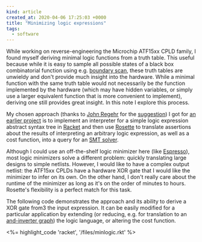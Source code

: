 ```yaml
---
kind: article
created_at: 2020-04-06 17:25:03 +0000
title: "Minimizing logic expressions"
tags:
  - software
---
```


While working on reverse-engineering the Microchip ATF15xx CPLD family, I found myself deriving minimal logic functions from a truth table. This useful because while it is easy to sample all possible states of a black box combinatorial function using e.g. [boundary scan](https://en.wikipedia.org/wiki/Boundary_scan), these truth tables are unwieldy and don't provide much insight into the hardware. While a minimal function with the same truth table would not necessarily be *the* function implemented by the hardware (which may have hidden variables, or simply use a larger equivalent function that is more convenient to implement), deriving one still provides great insight. In this note I explore this process.

<!--more-->

My chosen approach (thanks to [John Regehr](https://www.cs.utah.edu/~regehr/) for the [suggestion](https://twitter.com/johnregehr/status/1212563858524499968)) I got for [an earlier project](/notes/2020-04-06/synthesizing-optimal-8051-code/) is to implement an interpreter for a simple logic expression abstract syntax tree in [Racket](https://racket-lang.org) and then use [Rosette](https://emina.github.io/rosette/) to translate assertions about the results of interpreting an arbitrary logic expression, as well as a cost function, into a query for an [SMT solver](https://en.wikipedia.org/wiki/Satisfiability_modulo_theories).

Although I could use an off-the-shelf logic minimizer here (like [Espresso](https://ptolemy.berkeley.edu/projects/embedded/pubs/downloads/espresso/)), most logic minimizers solve a different problem: quickly translating large designs to simple netlists. However, I would like to have a complex output netlist: the ATF15xx CPLDs have a hardware XOR gate that I would like the minimizer to infer on its own. On the other hand, I don't really care about the runtime of the minimizer as long as it's on the order of minutes to hours. Rosette's flexibility is a perfect match for this task.

The following code demonstrates the approach and its ability to derive a XOR gate from3 the input expression. It can be easily modified for a particular application by extending (or reducing, e.g. for translation to an [and-inverter graph](https://en.wikipedia.org/wiki/And-inverter_graph)) the logic language, or altering the cost function.

<%= highlight_code 'racket', '/files/minlogic.rkt' %>
